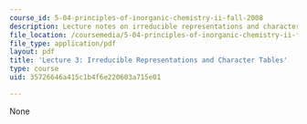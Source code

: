 ```yaml
---
course_id: 5-04-principles-of-inorganic-chemistry-ii-fall-2008
description: Lecture notes on irreducible representations and character tables.
file_location: /coursemedia/5-04-principles-of-inorganic-chemistry-ii-fall-2008/35726646a415c1b4f6e220603a715e01_Lecture_3.pdf
file_type: application/pdf
layout: pdf
title: 'Lecture 3: Irreducible Representations and Character Tables'
type: course
uid: 35726646a415c1b4f6e220603a715e01

---
```

None